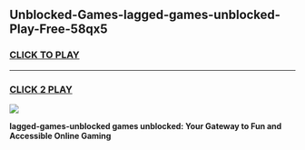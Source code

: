 
## Unblocked-Games-lagged-games-unblocked-Play-Free-58qx5
<h3>
<a href="https://premium76.site?title=lagged-games-unblocked&ref=18A1">CLICK TO PLAY</a></h3>
<hr>

<h3>
<a href="https://premium76.site?title=lagged-games-unblocked&ref=18A1">CLICK 2 PLAY</a>
  
</h3>

<a href="https://premium76.site?title=lagged-games-unblocked&ref=18A1"><img src="https://clearcache.store/games.png"></a>


**lagged-games-unblocked games unblocked: Your Gateway to Fun and Accessible Online Gaming**

